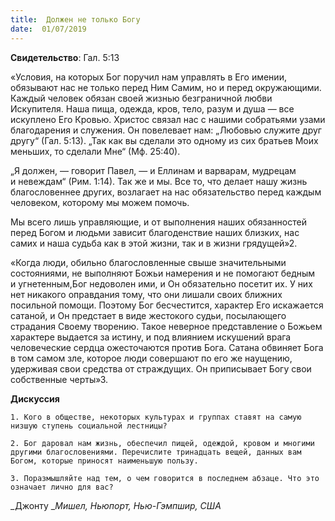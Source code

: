 ```yaml
---
title:  Должен не только Богу
date:  01/07/2019
---
```


**Свидетельство**: Гал. 5:13

«Условия, на которых Бог поручил нам управлять в Его имении, обязывают нас не только перед Ним Самим, но и перед окружающими. Каждый человек обязан своей жизнью безграничной любви Искупителя. Наша пища, одежда, кров, тело, разум и душа — все искуплено Его Кровью. Христос связал нас с нашими собратьями узами благодарения и служения. Он повелевает нам: „Любовью служите друг другу“ (Гал. 5:13). „Так как вы сделали это одному из сих братьев Моих меньших, то сделали Мне“ (Мф. 25:40).

„Я должен, — говорит Павел, — и Еллинам и варварам, мудрецам и невеждам“ (Рим. 1:14). Так же и мы. Все то, что делает нашу жизнь благословеннее других, возлагает на нас обязательство перед каждым человеком, которому мы можем помочь.

Мы всего лишь управляющие, и от выполнения наших обязанностей перед Богом и людьми зависит благоденствие наших близких, нас самих и наша судьба как в этой жизни, так и в жизни грядущей»2.

«Когда люди, обильно благословленные свыше значительными состояниями, не выполняют Божьи намерения и не помогают бедным и угнетенным,Бог недоволен ими, и Он обязательно посетит их. У них нет никакого оправдания тому, что они лишали своих ближних посильной помощи. Поэтому Бог бесчестится, характер Его искажается сатаной, и Он предстает в виде жестокого судьи, посылающего страдания Своему творению. Такое неверное представление о Божьем характере выдается за истину, и под влиянием искушений врага человеческие сердца ожесточаются против Бога. Сатана обвиняет Бога в том самом зле, которое люди совершают по его же наущению, удерживая свои средства от страждущих. Он приписывает Богу свои собственные черты»3.

**Дискуссия**

`1.	Кого в обществе, некоторых культурах и группах ставят на самую низшую ступень социальной лестницы?`

`2.	Бог даровал нам жизнь, обеспечил пищей, одеждой, кровом и многими другими благословениями. Перечислите тринадцать вещей, данных вам Богом, которые приносят наименьшую пользу.`

`3.	Поразмышляйте над тем, о чем говорится в последнем абзаце. Что это означает лично для вас?`

_Джонту __Мишел, Ньюпорт, Нью-Гэмпшир, США_
